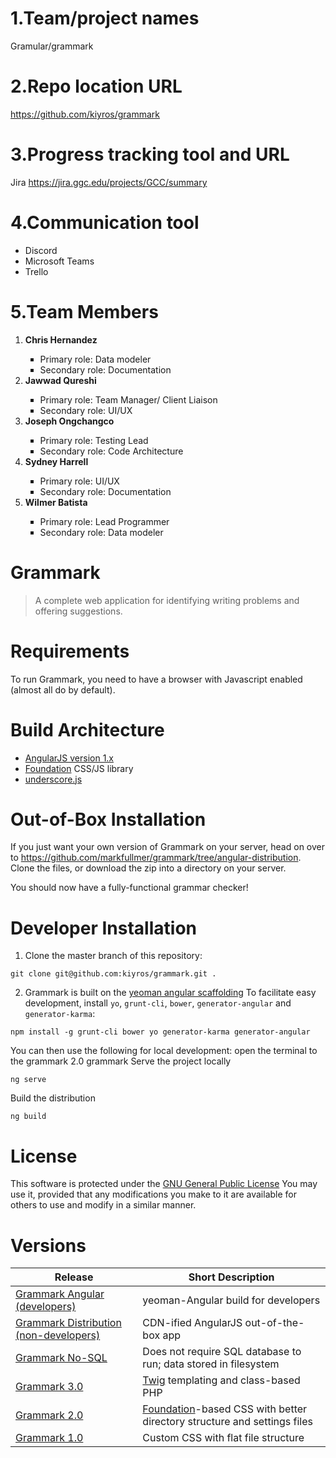 # 1.Team/project names
  Gramular/grammark

# 2.Repo location URL
  https://github.com/kiyros/grammark

# 3.Progress tracking tool and URL
  Jira
  https://jira.ggc.edu/projects/GCC/summary
  
# 4.Communication tool
- Discord
- Microsoft Teams
- Trello

# 5.Team Members
<ol>
  <li> <b>Chris Hernandez</b> </li>
    <ul type="square">
    <li> Primary role: Data modeler </li>
    <li> Secondary role: Documentation</li>
    </ul>
  <li> <b>Jawwad Qureshi </b> </li>
    <ul type="square">
    <li> Primary role: Team Manager/ Client Liaison </li>
    <li>Secondary role: UI/UX</li>
    </ul>
 <li>  <b>Joseph Ongchangco</b></li>
  <ul type="square">
    <li>Primary role: Testing Lead </li>
    <li>Secondary role: Code Architecture </li>
  </ul>
  <li> <b>Sydney Harrell</b></li>
  <ul type="square">
    <li>Primary role: UI/UX </li>
    <li>Secondary role: Documentation </li>
    </ul>
  <li> <b>Wilmer Batista</b></li>
  <ul type="square">
    <li>Primary role: Lead Programmer </li>
    <li>Secondary role: Data modeler </li>
    </ul>
</ol>

Grammark
========
> A complete web application for identifying writing problems and offering suggestions.


Requirements
============
To run Grammark, you need to have a browser with Javascript enabled (almost all do by default).

Build Architecture
============
- [AngularJS version 1.x](https://angularjs.org/)
- [Foundation](http://foundation.zurb.com/) CSS/JS library
- [underscore.js](http://underscorejs.org/)

Out-of-Box Installation
=======================
If you just want your own version of Grammark on your server, head on over to https://github.com/markfullmer/grammark/tree/angular-distribution.
Clone the files, or download the zip into a directory on your server.

You should now have a fully-functional grammar checker!

Developer Installation
======================
1. Clone the master branch of this repository:
```
git clone git@github.com:kiyros/grammark.git .

```
2. Grammark is built on the [yeoman angular scaffolding](https://github.com/yeoman/generator-angular)
To facilitate easy development, install `yo`, `grunt-cli`, `bower`, `generator-angular` and `generator-karma`:
```
npm install -g grunt-cli bower yo generator-karma generator-angular
```
You can then use the following for local development:
open the terminal to the grammark 2.0 grammark
Serve the project locally
```
ng serve
```
Build the distribution
```
ng build
```

License
=======
This software is protected under the [GNU General Public License](http://www.gnu.org/licenses/gpl.html)
You may use it, provided that any modifications you make to it are available for
others to use and modify in a similar manner.

Versions
========
Release       | Short Description
------------- | -------------
[Grammark Angular (developers)](https://github.com/markfullmer/grammark)  | yeoman-Angular build for developers
[Grammark Distribution (non-developers)](https://github.com/markfullmer/grammark/tree/angular-distribution)  | CDN-ified AngularJS out-of-the-box app
[Grammark No-SQL](https://github.com/markfullmer/grammark/tree/No-SQL)  | Does not require SQL database to run; data stored in filesystem
[Grammark 3.0](https://github.com/markfullmer/grammark/tree/Version-3)  | [Twig](http://twig.sensiolabs.org/) templating and class-based PHP
[Grammark 2.0](https://github.com/markfullmer/grammark/tree/Version-2)  | [Foundation](http://foundation.zurb.com/)-based CSS with better directory structure and settings files
[Grammark 1.0](https://github.com/markfullmer/grammark/tree/Version-1)  | Custom CSS with flat file structure
